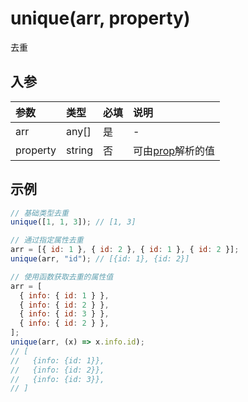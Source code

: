 # unique(arr, property)

去重

## 入参

| 参数     | 类型   | 必填 | 说明                          |
| :------- | :----- | :--- | :---------------------------- |
| arr      | any[]  | 是   | -                             |
| property | string | 否   | 可由[prop](/fn/prop/)解析的值 |

## 示例

```javascript
// 基础类型去重
unique([1, 1, 3]); // [1, 3]

// 通过指定属性去重
arr = [{ id: 1 }, { id: 2 }, { id: 1 }, { id: 2 }];
unique(arr, "id"); // [{id: 1}, {id: 2}]

// 使用函数获取去重的属性值
arr = [
  { info: { id: 1 } },
  { info: { id: 2 } },
  { info: { id: 3 } },
  { info: { id: 2 } },
];
unique(arr, (x) => x.info.id);
// [
//   {info: {id: 1}},
//   {info: {id: 2}},
//   {info: {id: 3}},
// ]
```
